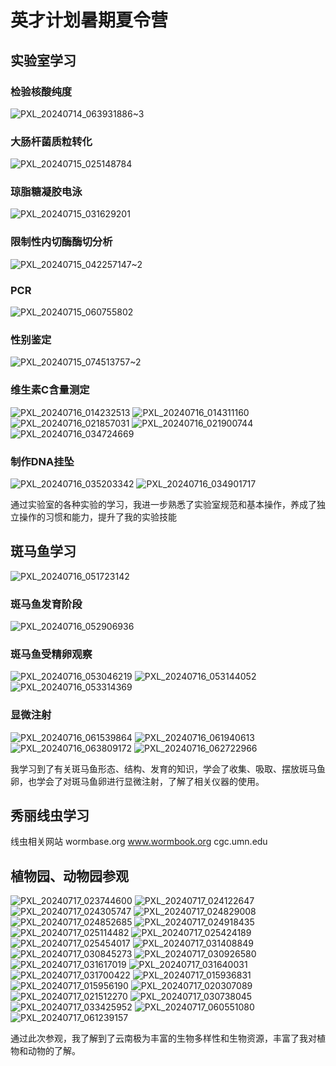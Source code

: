 # 英才计划暑期夏令营

## 实验室学习

### 检验核酸纯度
![PXL_20240714_063931886~3](https://cdn.jerryz.com.cn/gh/YangguangZhou/picx-images-hosting@master/biology/PXL_20240714_063931886~3.3k7wfqwtmp.jpg)
### 大肠杆菌质粒转化
![PXL_20240715_025148784](https://cdn.jerryz.com.cn/gh/YangguangZhou/picx-images-hosting@master/biology/PXL_20240715_025148784.45knnn317.jpg)
### 琼脂糖凝胶电泳
![PXL_20240715_031629201](https://cdn.jerryz.com.cn/gh/YangguangZhou/picx-images-hosting@master/biology/PXL_20240715_031629201.4xufjs7moz.jpg)
### 限制性内切酶酶切分析
![PXL_20240715_042257147~2](https://cdn.jerryz.com.cn/gh/YangguangZhou/picx-images-hosting@master/biology/PXL_20240715_042257147~2.1ovbn4k2rm.jpg)
### PCR
![PXL_20240715_060755802](https://cdn.jerryz.com.cn/gh/YangguangZhou/picx-images-hosting@master/biology/PXL_20240715_060755802.99t8rbqto8.jpg)
### 性别鉴定
![PXL_20240715_074513757~2](https://cdn.jerryz.com.cn/gh/YangguangZhou/picx-images-hosting@master/biology/PXL_20240715_074513757~2.1lbppeqvis.jpg)
### 维生素C含量测定
![PXL_20240716_014232513](https://cdn.jerryz.com.cn/gh/YangguangZhou/picx-images-hosting@master/biology/PXL_20240716_014232513.361govnyol.jpg)
![PXL_20240716_014311160](https://cdn.jerryz.com.cn/gh/YangguangZhou/picx-images-hosting@master/biology/PXL_20240716_014311160.6bgynticl1.jpg)
![PXL_20240716_021857031](https://cdn.jerryz.com.cn/gh/YangguangZhou/picx-images-hosting@master/biology/PXL_20240716_021857031.45hk21qnqq.jpg)
![PXL_20240716_021900744](https://cdn.jerryz.com.cn/gh/YangguangZhou/picx-images-hosting@master/biology/PXL_20240716_021900744.7sn3pkmcpx.jpg)
![PXL_20240716_034724669](https://cdn.jerryz.com.cn/gh/YangguangZhou/picx-images-hosting@master/biology/PXL_20240716_034724669.1hs3roxbj5.jpg)
### 制作DNA挂坠
![PXL_20240716_035203342](https://cdn.jerryz.com.cn/gh/YangguangZhou/picx-images-hosting@master/biology/PXL_20240716_035203342.6m3sgyx3rm.jpg)
![PXL_20240716_034901717](https://cdn.jerryz.com.cn/gh/YangguangZhou/picx-images-hosting@master/biology/PXL_20240716_034901717.99t8rbq0bb.jpg)

通过实验室的各种实验的学习，我进一步熟悉了实验室规范和基本操作，养成了独立操作的习惯和能力，提升了我的实验技能

## 斑马鱼学习

![PXL_20240716_051723142](https://cdn.jerryz.com.cn/gh/YangguangZhou/picx-images-hosting@master/biology/PXL_20240716_051723142.MP.60u4uo08j3.jpg)
### 斑马鱼发育阶段
![PXL_20240716_052906936](https://cdn.jerryz.com.cn/gh/YangguangZhou/picx-images-hosting@master/biology/PXL_20240716_052906936.3goai108qr.jpg)
### 斑马鱼受精卵观察
![PXL_20240716_053046219](https://cdn.jerryz.com.cn/gh/YangguangZhou/picx-images-hosting@master/biology/PXL_20240716_053046219.MP.9nzoi6vylr.jpg)
![PXL_20240716_053144052](https://cdn.jerryz.com.cn/gh/YangguangZhou/picx-images-hosting@master/biology/PXL_20240716_053144052.pf89ye2bn.jpg)
![PXL_20240716_053314369](https://cdn.jerryz.com.cn/gh/YangguangZhou/picx-images-hosting@master/biology/PXL_20240716_053314369.3uuq8w8eef.jpg)
### 显微注射
![PXL_20240716_061539864](https://cdn.jerryz.com.cn/gh/YangguangZhou/picx-images-hosting@master/biology/PXL_20240716_061539864.b8sj35n2l.jpg)
![PXL_20240716_061940613](https://cdn.jerryz.com.cn/gh/YangguangZhou/picx-images-hosting@master/biology/PXL_20240716_061940613.8ojl50sx5p.jpg)
![PXL_20240716_063809172](https://cdn.jerryz.com.cn/gh/YangguangZhou/picx-images-hosting@master/biology/PXL_20240716_063809172.13lo0tlvsh.jpg)
![PXL_20240716_062722966](https://cdn.jerryz.com.cn/gh/YangguangZhou/picx-images-hosting@master/biology/PXL_20240716_062722966.MP.8hgd9l6m0g.jpg)

我学习到了有关斑马鱼形态、结构、发育的知识，学会了收集、吸取、摆放斑马鱼卵，也学会了对斑马鱼卵进行显微注射，了解了相关仪器的使用。

## 秀丽线虫学习

线虫相关网站
wormbase.org
www.wormbook.org
cgc.umn.edu

## 植物园、动物园参观

![PXL_20240717_023744600](https://cdn.jerryz.com.cn/gh/YangguangZhou/picx-images-hosting@master/biology/PXL_20240717_023744600.1759yjb9n9.jpg)
![PXL_20240717_024122647](https://cdn.jerryz.com.cn/gh/YangguangZhou/picx-images-hosting@master/biology/PXL_20240717_024122647.MP.3goai0vucu.jpg)
![PXL_20240717_024305747](https://cdn.jerryz.com.cn/gh/YangguangZhou/picx-images-hosting@master/biology/PXL_20240717_024305747.pf89y9ov9.jpg)
![PXL_20240717_024829008](https://cdn.jerryz.com.cn/gh/YangguangZhou/picx-images-hosting@master/biology/PXL_20240717_024829008.7egnyp6qx7.jpg)
![PXL_20240717_024852685](https://cdn.jerryz.com.cn/gh/YangguangZhou/picx-images-hosting@master/biology/PXL_20240717_024852685.MP.39l2ml9bwq.jpg)
![PXL_20240717_024918435](https://cdn.jerryz.com.cn/gh/YangguangZhou/picx-images-hosting@master/biology/PXL_20240717_024918435.4g4dv6y6x5.jpg)
![PXL_20240717_025114482](https://cdn.jerryz.com.cn/gh/YangguangZhou/picx-images-hosting@master/biology/PXL_20240717_025114482.6f0klj3o1c.jpg)
![PXL_20240717_025424189](https://cdn.jerryz.com.cn/gh/YangguangZhou/picx-images-hosting@master/biology/PXL_20240717_025424189.esegsty33.jpg)
![PXL_20240717_025454017](https://cdn.jerryz.com.cn/gh/YangguangZhou/picx-images-hosting@master/biology/PXL_20240717_025454017.2h874ush26.jpg)
![PXL_20240717_031408849](https://cdn.jerryz.com.cn/gh/YangguangZhou/picx-images-hosting@master/biology/PXL_20240717_031408849.MP.86tjgfmq2v.jpg)
![PXL_20240717_030845273](https://cdn.jerryz.com.cn/gh/YangguangZhou/picx-images-hosting@master/biology/PXL_20240717_030845273.MP.86tjgflldb.jpg)
![PXL_20240717_030926580](https://cdn.jerryz.com.cn/gh/YangguangZhou/picx-images-hosting@master/biology/PXL_20240717_030926580.2krt2kk7xd.jpg)
![PXL_20240717_031617019](https://cdn.jerryz.com.cn/gh/YangguangZhou/picx-images-hosting@master/biology/PXL_20240717_031617019.NIGHT.9gwgmr3er7.jpg)
![PXL_20240717_031640031](https://cdn.jerryz.com.cn/gh/YangguangZhou/picx-images-hosting@master/biology/PXL_20240717_031640031.MP.1759yj9120.jpg)
![PXL_20240717_031700422](https://cdn.jerryz.com.cn/gh/YangguangZhou/picx-images-hosting@master/biology/PXL_20240717_031700422.MP.1lbppehaib.jpg)
![PXL_20240717_015936831](https://cdn.jerryz.com.cn/gh/YangguangZhou/picx-images-hosting@master/biology/PXL_20240717_015936831.60u4unt6x1.jpg)
![PXL_20240717_015956190](https://cdn.jerryz.com.cn/gh/YangguangZhou/picx-images-hosting@master/biology/PXL_20240717_015956190.6wqma42u72.jpg)
![PXL_20240717_020307089](https://cdn.jerryz.com.cn/gh/YangguangZhou/picx-images-hosting@master/biology/PXL_20240717_020307089.pf89y71b3.jpg)
![PXL_20240717_021512270](https://cdn.jerryz.com.cn/gh/YangguangZhou/picx-images-hosting@master/biology/PXL_20240717_021512270.MP.lvmc8dxff.jpg)
![PXL_20240717_030738045](https://cdn.jerryz.com.cn/gh/YangguangZhou/picx-images-hosting@master/biology/PXL_20240717_030738045.361govdb81.jpg)
![PXL_20240717_033425952](https://cdn.jerryz.com.cn/gh/YangguangZhou/picx-images-hosting@master/biology/PXL_20240717_033425952.MP.2dol74w2hg.jpg)
![PXL_20240717_060551080](https://cdn.jerryz.com.cn/gh/YangguangZhou/picx-images-hosting@master/biology/PXL_20240717_060551080.5fkh8cxdl3.jpg)
![PXL_20240717_061239157](https://cdn.jerryz.com.cn/gh/YangguangZhou/picx-images-hosting@master/biology/PXL_20240717_061239157.231rdzgr47.jpg)

通过此次参观，我了解到了云南极为丰富的生物多样性和生物资源，丰富了我对植物和动物的了解。